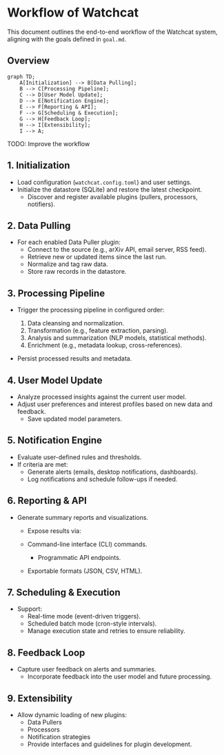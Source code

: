 # Workflow of Watchcat

This document outlines the end-to-end workflow of the Watchcat system, aligning with the goals defined in `goal.md`.

## Overview

```mermaid
graph TD;
    A[Initialization] --> B[Data Pulling];
    B --> C[Processing Pipeline];
    C --> D[User Model Update];
    D --> E[Notification Engine];
    E --> F[Reporting & API];
    F --> G[Scheduling & Execution];
    G --> H[Feedback Loop];
    H --> I[Extensibility];
    I --> A;
```
TODO: Improve the workflow

## 1. Initialization

- Load configuration (`watchcat.config.toml`) and user settings.
- Initialize the datastore (SQLite) and restore the latest checkpoint.
  - Discover and register available plugins (pullers, processors, notifiers).

## 2. Data Pulling

- For each enabled Data Puller plugin:
  - Connect to the source (e.g., arXiv API, email server, RSS feed).
  - Retrieve new or updated items since the last run.
  - Normalize and tag raw data.
  - Store raw records in the datastore.

## 3. Processing Pipeline

- Trigger the processing pipeline in configured order:
  1. Data cleansing and normalization.
  2. Transformation (e.g., feature extraction, parsing).
  3. Analysis and summarization (NLP models, statistical methods).
  4. Enrichment (e.g., metadata lookup, cross-references).

- Persist processed results and metadata.

## 4. User Model Update

- Analyze processed insights against the current user model.
- Adjust user preferences and interest profiles based on new data and feedback.
  - Save updated model parameters.

## 5. Notification Engine

- Evaluate user-defined rules and thresholds.
- If criteria are met:
  - Generate alerts (emails, desktop notifications, dashboards).
  - Log notifications and schedule follow-ups if needed.

## 6. Reporting & API

- Generate summary reports and visualizations.
  - Expose results via:

  - Command-line interface (CLI) commands.
    - Programmatic API endpoints.

  - Exportable formats (JSON, CSV, HTML).

## 7. Scheduling & Execution

- Support:
  - Real-time mode (event-driven triggers).
  - Scheduled batch mode (cron-style intervals).
  - Manage execution state and retries to ensure reliability.

## 8. Feedback Loop

- Capture user feedback on alerts and summaries.
  - Incorporate feedback into the user model and future processing.

## 9. Extensibility

- Allow dynamic loading of new plugins:
  - Data Pullers
  - Processors
  - Notification strategies
  - Provide interfaces and guidelines for plugin development.
